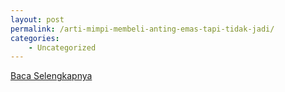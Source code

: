 ```yaml
---
layout: post
permalink: /arti-mimpi-membeli-anting-emas-tapi-tidak-jadi/
categories:
    - Uncategorized
---
```


[Baca Selengkapnya](/10)